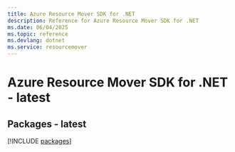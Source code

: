 ```yaml
---
title: Azure Resource Mover SDK for .NET
description: Reference for Azure Resource Mover SDK for .NET
ms.date: 06/04/2025
ms.topic: reference
ms.devlang: dotnet
ms.service: resourcemover
---
```

# Azure Resource Mover SDK for .NET - latest
## Packages - latest
[!INCLUDE [packages](resource-mover-index.md)]